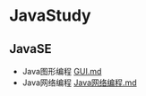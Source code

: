 # JavaStudy
## JavaSE

- Java图形编程 	[GUI.md](/JAVA_GUI/GUI.md)
- Java网络编程    [Java网络编程.md ](/JAVA_网络编程/Java网络编程.md)

